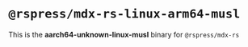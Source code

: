 # `@rspress/mdx-rs-linux-arm64-musl`

This is the **aarch64-unknown-linux-musl** binary for `@rspress/mdx-rs`
